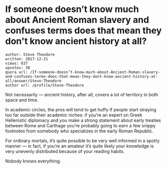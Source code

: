 # If someone doesn’t know much about Ancient Roman slavery and confuses terms does that mean they don't know ancient history at all?

	author: Steve Theodore
	written: 2017-12-21
	views: 837
	upvotes: 38
	quora url: /If-someone-doesn’t-know-much-about-Ancient-Roman-slavery-and-confuses-terms-does-that-mean-they-dont-know-ancient-history-at-all/answer/Steve-Theodore
	author url: /profile/Steve-Theodore


Not necessarily — ancient history, after all, covers a lot of territory in both space and time.

In academic circles, the pros will tend to get huffy if people start straying too far outside their academic niches: if you’re an expert on Greek Hellenistic diplomacy and you make a strong statement about early treaties between Rome and Carthage you’re probably going to earn a few snippy footnotes from somebody who specializes in the early Roman Republic.

For ordinary mortals, it’s quite possible to be very well informed in a spotty manner — in fact, if you’re an amateur it’s quite likely your knowledge is very unevenly distributed because of your reading habits.

Nobody knows everything.

